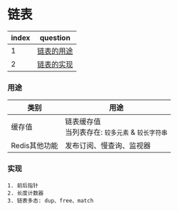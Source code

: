 # 链表

index|question
---|---
1|[链表的用途](#用途)
2|[链表的实现](#实现)

### 用途
类别|用途
---|---
缓存值|链表缓存值<br>当列表存在: `较多元素` & `较长字符串`
Redis其他功能|发布订阅、慢查询、监视器

### 实现
```
1. 前后指针
2. 长度计数器
3. 链表多态: dup、free、match
```

